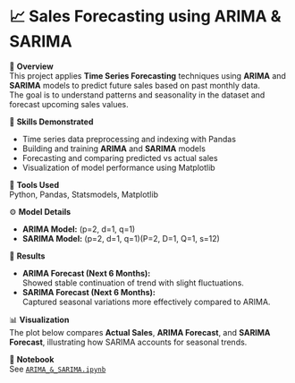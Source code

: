 # 📈 Sales Forecasting using ARIMA & SARIMA

📖 **Overview**  
This project applies **Time Series Forecasting** techniques using **ARIMA** and **SARIMA** models to predict future sales based on past monthly data.  
The goal is to understand patterns and seasonality in the dataset and forecast upcoming sales values.

🧠 **Skills Demonstrated**  
- Time series data preprocessing and indexing with Pandas  
- Building and training **ARIMA** and **SARIMA** models  
- Forecasting and comparing predicted vs actual sales  
- Visualization of model performance using Matplotlib  

🧰 **Tools Used**  
Python, Pandas, Statsmodels, Matplotlib  

⚙️ **Model Details**  
- **ARIMA Model:** (p=2, d=1, q=1)  
- **SARIMA Model:** (p=2, d=1, q=1)(P=2, D=1, Q=1, s=12)  

🚀 **Results**  
- **ARIMA Forecast (Next 6 Months):**  
  Showed stable continuation of trend with slight fluctuations.  
- **SARIMA Forecast (Next 6 Months):**  
  Captured seasonal variations more effectively compared to ARIMA.  

📊 **Visualization**  
The plot below compares **Actual Sales**, **ARIMA Forecast**, and **SARIMA Forecast**, illustrating how SARIMA accounts for seasonal trends.  

📂 **Notebook**  
See [`ARIMA_&_SARIMA.ipynb`](./ARIMA_&_SARIMA.ipynb)
